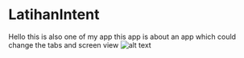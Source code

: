 # LatihanIntent
Hello this is also one of my app
this app is about an app which could change the tabs and screen view
![alt text](https://imgur.com/fR7BtKw.png)

